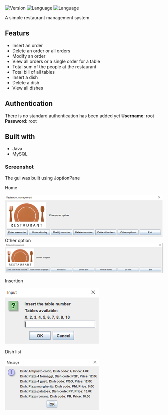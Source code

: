 ![Version](https://img.shields.io/badge/Version-0.1.0-brightgreen)
![Language](https://img.shields.io/badge/Language-Java-blue)
![Language](https://img.shields.io/badge/Language-SQL-purple)

A simple restaurant management system

## Featurs
- Insert an order
- Delete an order or all orders
- Modify an order
- View all orders or a single order for a table
- Total sum of the people at the restaurant
- Total bill of all tables
- Insert a dish
- Delete a dish
- View all dishes

## Authentication
There is no standard authentication has been added yet
**Username**: root
**Password**: root

## Built with
- Java
- MySQL

### Screenshot
The gui was built using JoptionPane

Home

<img src="/image/home.png" alt="home" width="800"/>
Other option

<img src="/image/home2.png" alt="home2" width="800"/>

Insertion

<img src="/image/insert.png" alt="insert" width="300"/>

Dish list

<img src="/image/dish.png" alt="dish" width="300"/>

